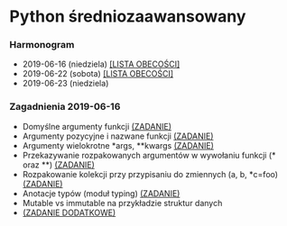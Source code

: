 # Python średniozaawansowany

### Harmonogram

- 2019-06-16 (niedziela) [[LISTA OBECOŚCI]](lista_2019_06_16.md)
- 2019-06-22 (sobota) [[LISTA OBECOŚCI]](lista_2019_06_22.md)
- 2019-06-23 (niedziela)

### Zagadnienia 2019-06-16
* Domyślne argumenty funkcji [(ZADANIE)](zadania/default_args.md)
* Argumenty pozycyjne i nazwane funkcji [(ZADANIE)](zadania/positional_named_args.md)
* Argumenty wielokrotne *args, **kwargs [(ZADANIE)](zadania/args_kwargs.md)
* Przekazywanie rozpakowanych argumentów w wywołaniu funkcji (* oraz **) [(ZADANIE)](zadania/unpack_args_kwargs.md)
* Rozpakowanie kolekcji przy przypisaniu do zmiennych (a, b, *c=foo) [(ZADANIE)](zadania/unpack_vars.md    )
* Anotacje typów (moduł typing) [(ZADANIE)](zadania/type_annotations.md)
* Mutable vs immutable na przykładzie struktur danych
* [(ZADANIE DODATKOWE)](zadania/bonus.md)